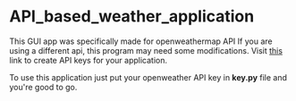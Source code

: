 # API_based_weather_application

This GUI app was specifically made for openweathermap API 
If you are using a different api, this program may need some modifications.
Visit [this](https://openweathermap.org/api) link to create API keys for your application.

To use this application just put your openweather API key in **key.py** file and you're good to go.

